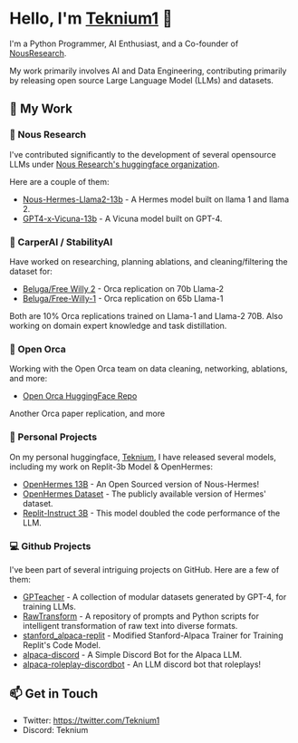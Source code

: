 # Hello, I'm [Teknium1](https://github.com/teknium1) 👋

I'm a Python Programmer, AI Enthusiast, and a Co-founder of [NousResearch](https://nousresearch.com/). 

My work primarily involves AI and Data Engineering, contributing primarily by releasing open source Large Language Model (LLMs) and datasets.

## 🚀 My Work 

### 💼 Nous Research 

I've contributed significantly to the development of several opensource LLMs under [Nous Research's huggingface organization](https://huggingface.co/NousResearch). 

Here are a couple of them: 

- [Nous-Hermes-Llama2-13b](https://huggingface.co/NousResearch/Nous-Hermes-Llama2-13b) - A Hermes model built on llama 1 and llama 2.
- [GPT4-x-Vicuna-13b](https://huggingface.co/NousResearch/gpt4-x-vicuna-13b) - A Vicuna model built on GPT-4.

### 💼 CarperAI / StabilityAI
Have worked on researching, planning ablations, and cleaning/filtering the dataset for:

- [Beluga/Free Willy 2](https://huggingface.co/stabilityai/FreeWilly2) - Orca replication on 70b Llama-2
- [Beluga/Free-Willy-1](https://huggingface.co/stabilityai/FreeWilly1-Delta-SafeTensor) - Orca replication on 65b Llama-1

Both are 10% Orca replications trained on Llama-1 and Llama-2 70B. Also working on domain expert knowledge and task distillation.

### 💼 Open Orca
Working with the Open Orca team on data cleaning, networking, ablations, and more:

- [Open Orca HuggingFace Repo](https://huggingface.co/Open-Orca) 

Another Orca paper replication, and more

### 🚀 Personal Projects 

On my personal huggingface, [Teknium](https://huggingface.co/teknium), I have released several models, including my work on Replit-3b Model & OpenHermes:

- [OpenHermes 13B](https://huggingface.co/teknium/OpenHermes-13B) - An Open Sourced version of Nous-Hermes!
- [OpenHermes Dataset](https://huggingface.co/datasets/teknium/openhermes) - The publicly available version of Hermes' dataset.
- [Replit-Instruct 3B](https://huggingface.co/teknium/Replit-v1-CodeInstruct-3B) - This model doubled the code performance of the LLM.

### 💻 Github Projects 

I've been part of several intriguing projects on GitHub. Here are a few of them:

- [GPTeacher](https://github.com/teknium1/GPTeacher-Public) - A collection of modular datasets generated by GPT-4, for training LLMs.
- [RawTransform](https://github.com/teknium1/RawTransform) - A repository of prompts and Python scripts for intelligent transformation of raw text into diverse formats.
- [stanford_alpaca-replit](https://github.com/teknium1/stanford_alpaca-replit) - Modified Stanford-Alpaca Trainer for Training Replit's Code Model.
- [alpaca-discord](https://github.com/teknium1/alpaca-discord) - A Simple Discord Bot for the Alpaca LLM.
- [alpaca-roleplay-discordbot](https://github.com/teknium1/alpaca-roleplay-discordbot) - An LLM discord bot that roleplays!

## 📫 Get in Touch 

- Twitter: https://twitter.com/Teknium1
- Discord: Teknium
